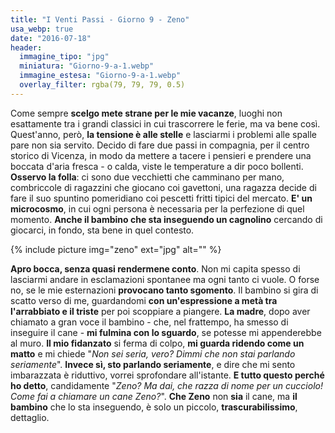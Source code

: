 ```yaml
---
title: "I Venti Passi - Giorno 9 - Zeno"
usa_webp: true
date: "2016-07-18"
header:
  immagine_tipo: "jpg"
  miniatura: "Giorno-9-a-1.webp"
  immagine_estesa: "Giorno-9-a-1.webp"
  overlay_filter: rgba(79, 79, 79, 0.5)
---
```


Come sempre **scelgo mete strane per le mie vacanze**, luoghi non esattamente tra i grandi classici in cui trascorrere le ferie, ma va bene così. Quest'anno, però, **la tensione è alle stelle** e lasciarmi i problemi alle spalle pare non sia servito. Decido di fare due passi in compagnia, per il centro storico di Vicenza, in modo da mettere a tacere i pensieri e prendere una boccata d'aria fresca - o calda, viste le temperature a dir poco bollenti. **Osservo la folla**: ci sono due vecchietti che camminano per mano, combriccole di ragazzini che giocano coi gavettoni, una ragazza decide di fare il suo spuntino pomeridiano coi pescetti fritti tipici del mercato. **E' un microcosmo**, in cui ogni persona è necessaria per la perfezione di quel momento. **Anche il bambino che sta inseguendo un cagnolino** cercando di giocarci, in fondo, sta bene in quel contesto.

{% include picture img="zeno" ext="jpg" alt="" %}

**Apro bocca, senza quasi rendermene conto**. Non mi capita spesso di lasciarmi andare in esclamazioni spontanee ma ogni tanto ci vuole. O forse no, se le mie esternazioni **provocano tanto sgomento**. Il bambino si gira di scatto verso di me, guardandomi **con un'espressione a metà tra l'arrabbiato e il triste** per poi scoppiare a piangere. **La madre**, dopo aver chiamato a gran voce il bambino - che, nel frattempo, ha smesso di inseguire il cane - **mi fulmina con lo sguardo**, se potesse mi appenderebbe al muro. **Il mio fidanzato** si ferma di colpo, **mi guarda ridendo come un matto** e mi chiede "_Non sei seria, vero? Dimmi che non stai parlando seriamente_". **Invece sì, sto parlando seriamente**, e dire che mi sento imbarazzata è riduttivo, vorrei sprofondare all'istante. **E tutto questo perché ho detto**, candidamente "_Zeno? Ma dai, che razza di nome per un cucciolo! Come fai a chiamare un cane Zeno?_". **Che Zeno** non **sia** il cane, ma **il bambino** che lo sta inseguendo, è solo un piccolo, **trascurabilissimo**, dettaglio.
